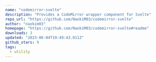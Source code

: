 ```yaml
---
name: "codemirror-svelte"
description: "Provides a CodeMirror wrapper component for Svelte"
repo_url: "https://github.com/NaokiM03/codemirror-svelte"
author: "naokim03"
homepage: "https://github.com/NaokiM03/codemirror-svelte#readme"
downloads: 3
updated: "2023-06-04T19:49:43.011Z"
github_stars: 9
tags: 
  - utility
---
```

